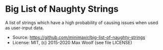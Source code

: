 # Big List of Naughty Strings

A list of strings which have a high probability of causing issues when used as user-input data.

* Source: https://github.com/minimaxir/big-list-of-naughty-strings
* License: MIT, (c) 2015-2020 Max Woolf (see file LICENSE)

